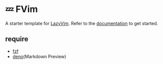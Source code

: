 # 💤 FVim

A starter template for [LazyVim](https://github.com/LazyVim/LazyVim).
Refer to the [documentation](https://lazyvim.github.io/installation) to get started.

## require

- [fzf](https://github.com/junegunn/fzf)
- [deno](https://github.com/denoland/deno/)(Markdown Preview)
